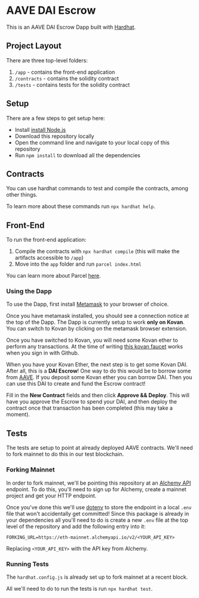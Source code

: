 # AAVE DAI Escrow

This is an AAVE DAI Escrow Dapp built with [Hardhat](https://hardhat.org/).

## Project Layout

There are three top-level folders:

1. `/app` - contains the front-end application
2. `/contracts` - contains the solidity contract
3. `/tests` - contains tests for the solidity contract

## Setup

There are a few steps to get setup here:

 - Install [install Node.js](https://nodejs.org/en/)
 - Download this repository locally
 - Open the command line and navigate to your local copy of this repository
 - Run `npm install` to download all the dependencies

## Contracts

You can use hardhat commands to test and compile the contracts, among other things.

To learn more about these commands run `npx hardhat help`.

## Front-End

To run the front-end application:

1. Compile the contracts with `npx hardhat compile` (this will make the artifacts accessible to `/app`)
2. Move into the `app` folder and run `parcel index.html`

You can learn more about Parcel [here](https://parceljs.org/).

### Using the Dapp

To use the Dapp, first install [Metamask](metamask.io) to your browser of choice.

Once you have metamask installed, you should see a connection notice at the top of the Dapp. The Dapp is currently setup to work **only on Kovan**. You can switch to Kovan by clicking on the metamask browser extension.

Once you have switched to Kovan, you will need some Kovan ether to perform any transactions. At the time of writing [this kovan faucet](https://faucet.kovan.network/) works when you sign in with Github.

When you have your Kovan Ether, the next step is to get some Kovan DAI. After all, this is a **DAI Escrow**! One way to do this would be to borrow some from [AAVE](https://testnet.aave.com/dashboard). If you deposit some Kovan ether you can borrow DAI. Then you can use this DAI to create and fund the Escrow contract!

Fill in the **New Contract** fields and then click **Approve && Deploy**. This will have you approve the Escrow to spend your DAI, and then deploy the contract once that transaction has been completed (this may take a moment).

## Tests

The tests are setup to point at already deployed AAVE contracts. We'll need to fork mainnet to do this in our test blockchain.

### Forking Mainnet

In order to fork mainnet, we'll be pointing this repository at an [Alchemy API](https://alchemyapi.io/) endpoint. To do this, you'll need to sign up for Alchemy, create a mainnet project and get your HTTP endpoint.

Once you've done this we'll use [dotenv](https://www.npmjs.com/package/dotenv) to store the endpoint in a local `.env` file that won't accidentally get committed! Since this package is already in your dependencies all you'll need to do is create a new `.env` file at the top level of the repository and add the following entry into it:

```
FORKING_URL=https://eth-mainnet.alchemyapi.io/v2/<YOUR_API_KEY>
```

Replacing `<YOUR_API_KEY>` with the API key from Alchemy.

### Running Tests

The `hardhat.config.js` is already set up to fork mainnet at a recent block.

All we'll need to do to run the tests is run `npx hardhat test`.
